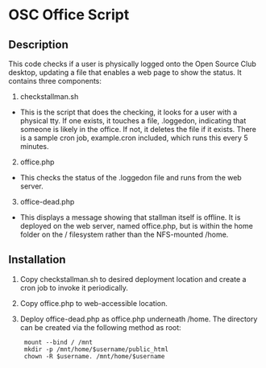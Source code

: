 OSC Office Script
=================

Description
-----------

This code checks if a user is physically logged onto the Open Source Club
desktop, updating a file that enables a web page to show the status. It
contains three components:

1. checkstallman.sh
 - This is the script that does the checking, it looks for a user with a physical tty. If one exists, it touches a file, .loggedon, indicating that someone is likely in the office. If not, it deletes the file if it exists. There is a sample cron job, example.cron included, which runs this every 5 minutes.
2. office.php
 - This checks the status of the .loggedon file and runs from the web server.
3. office-dead.php
 - This displays a message showing that stallman itself is offline. It is deployed on the web server, named office.php, but is within the home folder on the / filesystem rather than the NFS-mounted /home.

Installation
------------

1. Copy checkstallman.sh to desired deployment location and create a cron job to invoke it periodically.
2. Copy office.php to web-accessible location.
3. Deploy office-dead.php as office.php underneath /home. The directory can be created via the following method as root:

        mount --bind / /mnt
        mkdir -p /mnt/home/$username/public_html
        chown -R $username. /mnt/home/$username

